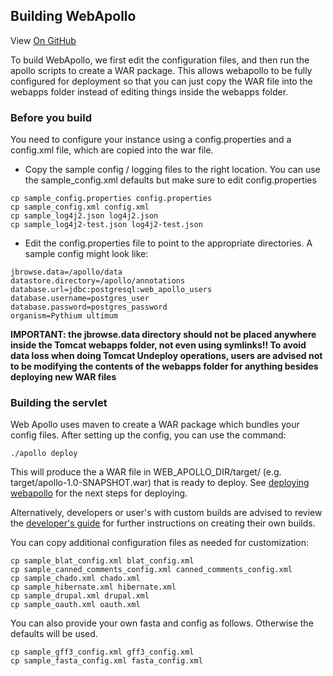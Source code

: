 Building WebApollo
--------------------

View <a href="https://github.com/GMOD/Apollo/blob/master/docs/Build.md">On GitHub</a>

To build WebApollo, we first edit the configuration files, and then run the apollo scripts to create a WAR package. This allows webapollo to be fully configured for deployment so that you can just copy the WAR file into the webapps folder instead of editing things inside the webapps folder.

### Before you build

You need to configure your instance using a config.properties and a
config.xml file, which are copied into the war file.

-   Copy the sample config / logging files to the right location. You can use the sample_config.xml defaults but make sure to edit config.properties

<!-- blank code comment -->

    cp sample_config.properties config.properties
    cp sample_config.xml config.xml
    cp sample_log4j2.json log4j2.json
    cp sample_log4j2-test.json log4j2-test.json

-   Edit the config.properties file to point to the appropriate directories. A sample config might look like:

<!-- blank comment comment -->

    jbrowse.data=/apollo/data
    datastore.directory=/apollo/annotations
    database.url=jdbc:postgresql:web_apollo_users
    database.username=postgres_user
    database.password=postgres_password
    organism=Pythium ultimum

**IMPORTANT: the jbrowse.data directory should not be placed
anywhere inside the Tomcat webapps folder, not even using
symlinks!! To avoid data loss when doing Tomcat Undeploy operations,
users are advised not to be modifying the contents of the webapps folder
for anything besides deploying new WAR files**

### Building the servlet

Web Apollo uses maven to create a WAR package which bundles your config files. After setting up the config, you can use the command:

    ./apollo deploy

This will produce the a WAR file in WEB\_APOLLO\_DIR/target/ (e.g. target/apollo-1.0-SNAPSHOT.war) that is ready to deploy. See [deploying webapollo](Deploy.md) for the next steps for deploying.

Alternatively, developers or user's with custom builds are advised to review the [developer's guide](Developer.md) for further instructions on creating their own builds.

You can copy additional configuration files as needed for customization:

    cp sample_blat_config.xml blat_config.xml
    cp sample_canned_comments_config.xml canned_comments_config.xml
    cp sample_chado.xml chado.xml
    cp sample_hibernate.xml hibernate.xml
    cp sample_drupal.xml drupal.xml
    cp sample_oauth.xml oauth.xml
    
You can also provide your own fasta and config as follows.  Otherwise the defaults will be used. 
   
    cp sample_gff3_config.xml gff3_config.xml
    cp sample_fasta_config.xml fasta_config.xml
    
